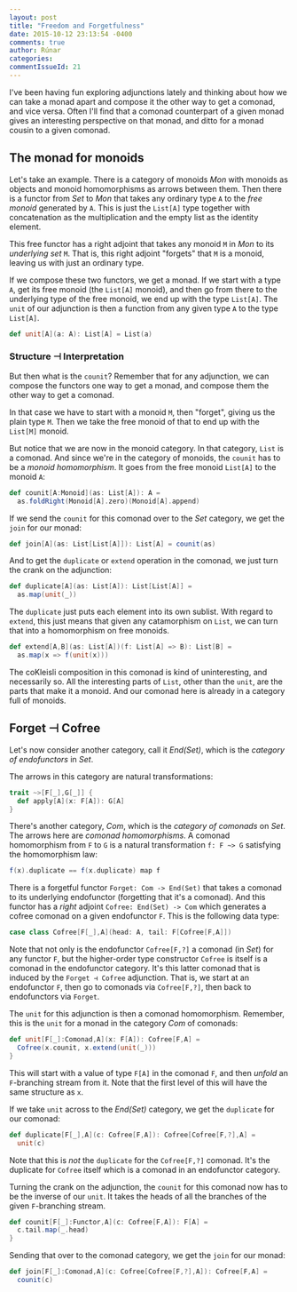 ```yaml
---
layout: post
title: "Freedom and Forgetfulness"
date: 2015-10-12 23:13:54 -0400
comments: true
author: Rúnar
categories: 
commentIssueId: 21
---
```


I've been having fun exploring adjunctions lately and thinking about how we can take a monad apart and compose it the other way to get a comonad, and vice versa. Often I'll find that a comonad counterpart of a given monad gives an interesting perspective on that monad, and ditto for a monad cousin to a given comonad.

## The monad for monoids

Let's take an example. There is a category of monoids _Mon_ with monoids as objects and monoid homomorphisms as arrows between them. Then there is a functor from _Set_ to _Mon_ that takes any ordinary type `A` to the _free monoid_ generated by `A`. This is just the `List[A]` type together with concatenation as the multiplication and the empty list as the identity element.

This free functor has a right adjoint that takes any monoid `M` in _Mon_ to its _underlying set_ `M`. That is, this right adjoint "forgets" that `M` is a monoid, leaving us with just an ordinary type.

If we compose these two functors, we get a monad. If we start with a type `A`, get its free monoid (the `List[A]` monoid), and then go from there to the underlying type of the free monoid, we end up with the type `List[A]`. The `unit` of our adjunction is then a function from any given type `A` to the type `List[A]`.

``` scala
def unit[A](a: A): List[A] = List(a)
```

### Structure ⊣ Interpretation

But then what is the `counit`? Remember that for any adjunction, we can compose the functors one way to get a monad, and compose them the other way to get a comonad.

In that case we have to start with a monoid `M`, then "forget", giving us the plain type `M`. Then we take the free monoid of that to end up with the `List[M]` monoid.

But notice that we are now in the monoid category. In that category, `List` is a comonad. And since we're in the category of monoids, the `counit` has to be a _monoid homomorphism_. It goes from the free monoid `List[A]` to the monoid `A`:

``` scala
def counit[A:Monoid](as: List[A]): A =
  as.foldRight(Monoid[A].zero)(Monoid[A].append)
```

If we send the `counit` for this comonad over to the _Set_ category, we get the `join` for our monad:

``` scala
def join[A](as: List[List[A]]): List[A] = counit(as)
```

And to get the `duplicate` or `extend` operation in the comonad, we just turn the crank on the adjunction:

``` scala
def duplicate[A](as: List[A]): List[List[A]] =
  as.map(unit(_))
```

The `duplicate` just puts each element into its own sublist. With regard to `extend`, this just means that given any catamorphism on `List`, we can turn that into a homomorphism on free monoids.

``` scala
def extend[A,B](as: List[A])(f: List[A] => B): List[B] =
  as.map(x => f(unit(x)))
```

The coKleisli composition in this comonad is kind of uninteresting, and necessarily so. All the interesting parts of `List`, other than the `unit`, are the parts that make it a monoid. And our comonad here is already in a category full of monoids.

## Forget ⊣ Cofree

Let's now consider another category, call it _End(Set)_, which is the _category of endofunctors_ in _Set_.

The arrows in this category are natural transformations:

``` scala
trait ~>[F[_],G[_]] {
  def apply[A](x: F[A]): G[A]
}
```

There's another category, _Com_, which is the _category of comonads_ on _Set_. The arrows here are _comonad homomorphisms_. A comonad homomorphism from `F` to `G` is a natural transformation `f: F ~> G` satisfying the homomorphism law:

``` scala
f(x).duplicate == f(x.duplicate) map f
```

There is a forgetful functor `Forget: Com -> End(Set)` that takes a comonad to its underlying endofunctor (forgetting that it's a comonad). And this functor has a _right_ adjoint `Cofree: End(Set) -> Com` which generates a cofree comonad on a given endofunctor `F`. This is the following data type:

``` scala
case class Cofree[F[_],A](head: A, tail: F[Cofree[F,A]])
```

Note that not only is the endofunctor `Cofree[F,?]` a comonad (in _Set_) for any functor `F`, but the higher-order type constructor `Cofree` is itself is a comonad in the endofunctor category. It's this latter comonad that is induced by the `Forget ⊣ Cofree` adjunction. That is, we start at an endofunctor `F`, then go to comonads via `Cofree[F,?]`, then back to endofunctors via `Forget`.

The `unit` for this adjunction is then a comonad homomorphism. Remember, this is the `unit` for a monad in the category _Com_ of comonads:

``` scala
def unit[F[_]:Comonad,A](x: F[A]): Cofree[F,A] =
  Cofree(x.counit, x.extend(unit(_)))
}
```

This will start with a value of type `F[A]` in the comonad `F`, and then _unfold_ an `F`-branching stream from it. Note that the first level of this will have the same structure as `x`.

If we take `unit` across to the _End(Set)_ category, we get the `duplicate` for our comonad:

``` scala
def duplicate[F[_],A](c: Cofree[F,A]): Cofree[Cofree[F,?],A] =
  unit(c)
```

Note that this is _not_ the `duplicate` for the `Cofree[F,?]` comonad. It's the duplicate for `Cofree` itself which is a comonad in an endofunctor category.

Turning the crank on the adjunction, the `counit` for this comonad now has to be the inverse of our `unit`. It takes the heads of all the branches of the given `F`-branching stream.

``` scala
def counit[F[_]:Functor,A](c: Cofree[F,A]): F[A] =
  c.tail.map(_.head)
}
```

Sending that over to the comonad category, we get the `join` for our monad:

``` scala
def join[F[_]:Comonad,A](c: Cofree[Cofree[F,?],A]): Cofree[F,A] =
  counit(c)
```


